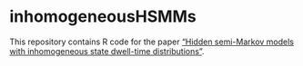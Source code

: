 # inhomogeneousHSMMs

This repository contains R code for the paper [“Hidden semi-Markov models with inhomogeneous state dwell-time distributions”](https://arxiv.org/abs/2405.13553).


